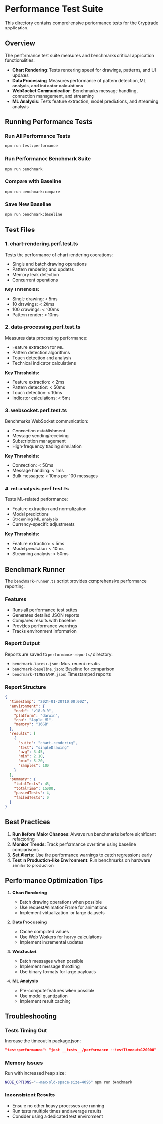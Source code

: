 # Performance Test Suite

This directory contains comprehensive performance tests for the Cryptrade application.

## Overview

The performance test suite measures and benchmarks critical application functionalities:

- **Chart Rendering**: Tests rendering speed for drawings, patterns, and UI updates
- **Data Processing**: Measures performance of pattern detection, ML analysis, and indicator calculations
- **WebSocket Communication**: Benchmarks message handling, connection management, and streaming
- **ML Analysis**: Tests feature extraction, model predictions, and streaming analysis

## Running Performance Tests

### Run All Performance Tests
```bash
npm run test:performance
```

### Run Performance Benchmark Suite
```bash
npm run benchmark
```

### Compare with Baseline
```bash
npm run benchmark:compare
```

### Save New Baseline
```bash
npm run benchmark:baseline
```

## Test Files

### 1. chart-rendering.perf.test.ts
Tests the performance of chart rendering operations:
- Single and batch drawing operations
- Pattern rendering and updates
- Memory leak detection
- Concurrent operations

**Key Thresholds:**
- Single drawing: < 5ms
- 10 drawings: < 20ms
- 100 drawings: < 100ms
- Pattern render: < 10ms

### 2. data-processing.perf.test.ts
Measures data processing performance:
- Feature extraction for ML
- Pattern detection algorithms
- Touch detection and analysis
- Technical indicator calculations

**Key Thresholds:**
- Feature extraction: < 2ms
- Pattern detection: < 50ms
- Touch detection: < 10ms
- Indicator calculations: < 5ms

### 3. websocket.perf.test.ts
Benchmarks WebSocket communication:
- Connection establishment
- Message sending/receiving
- Subscription management
- High-frequency trading simulation

**Key Thresholds:**
- Connection: < 50ms
- Message handling: < 1ms
- Bulk messages: < 10ms per 100 messages

### 4. ml-analysis.perf.test.ts
Tests ML-related performance:
- Feature extraction and normalization
- Model predictions
- Streaming ML analysis
- Currency-specific adjustments

**Key Thresholds:**
- Feature extraction: < 5ms
- Model prediction: < 10ms
- Streaming analysis: < 50ms

## Benchmark Runner

The `benchmark-runner.ts` script provides comprehensive performance reporting:

### Features
- Runs all performance test suites
- Generates detailed JSON reports
- Compares results with baseline
- Provides performance warnings
- Tracks environment information

### Report Output
Reports are saved to `performance-reports/` directory:
- `benchmark-latest.json`: Most recent results
- `benchmark-baseline.json`: Baseline for comparison
- `benchmark-TIMESTAMP.json`: Timestamped reports

### Report Structure
```json
{
  "timestamp": "2024-01-20T10:00:00Z",
  "environment": {
    "node": "v18.0.0",
    "platform": "darwin",
    "cpu": "Apple M1",
    "memory": "16GB"
  },
  "results": [
    {
      "suite": "chart-rendering",
      "test": "singleDrawing",
      "avg": 3.45,
      "min": 2.10,
      "max": 5.20,
      "samples": 100
    }
  ],
  "summary": {
    "totalTests": 45,
    "totalTime": 15000,
    "passedTests": 4,
    "failedTests": 0
  }
}
```

## Best Practices

1. **Run Before Major Changes**: Always run benchmarks before significant refactoring
2. **Monitor Trends**: Track performance over time using baseline comparisons
3. **Set Alerts**: Use the performance warnings to catch regressions early
4. **Test in Production-like Environment**: Run benchmarks on hardware similar to production

## Performance Optimization Tips

1. **Chart Rendering**
   - Batch drawing operations when possible
   - Use requestAnimationFrame for animations
   - Implement virtualization for large datasets

2. **Data Processing**
   - Cache computed values
   - Use Web Workers for heavy calculations
   - Implement incremental updates

3. **WebSocket**
   - Batch messages when possible
   - Implement message throttling
   - Use binary formats for large payloads

4. **ML Analysis**
   - Pre-compute features when possible
   - Use model quantization
   - Implement result caching

## Troubleshooting

### Tests Timing Out
Increase the timeout in package.json:
```json
"test:performance": "jest __tests__/performance --testTimeout=120000"
```

### Memory Issues
Run with increased heap size:
```bash
NODE_OPTIONS="--max-old-space-size=4096" npm run benchmark
```

### Inconsistent Results
- Ensure no other heavy processes are running
- Run tests multiple times and average results
- Consider using a dedicated test environment